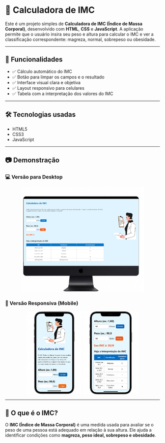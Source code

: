 # 🧮 Calculadora de IMC

Este é um projeto simples de **Calculadora de IMC (Índice de Massa Corporal)**, desenvolvido com **HTML**, **CSS** e **JavaScript**. A aplicação permite que o usuário insira seu peso e altura para calcular o IMC e ver a classificação correspondente: magreza, normal, sobrepeso ou obesidade.

---

## 🚀 Funcionalidades

- ✅ Cálculo automático do IMC
- ✅ Botão para limpar os campos e o resultado
- ✅ Interface visual clara e objetiva
- ✅ Layout responsivo para celulares
- ✅ Tabela com a interpretação dos valores do IMC

---

## 🛠️ Tecnologias usadas

- HTML5  
- CSS3  
- JavaScript   

---

## 📷 Demonstração

### 💻 Versão para Desktop

<p align="center">
  <img src="./assets/calc-imc-pc.png" alt="Versão Desktop do site" width="400">
</p>

### 📱 Versão Responsiva (Mobile)

<p align="center">
  <img src="./assets/imc-responsivo1.png" alt="Versão mobile 1" width="180">
  <img src="./assets/imc-responsivo2.png" alt="Versão mobile 2" width="180">
</p>

---

## 🧠 O que é o IMC?

O **IMC (Índice de Massa Corporal)** é uma medida usada para avaliar se o peso de uma pessoa está adequado em relação à sua altura. Ele ajuda a identificar condições como **magreza, peso ideal, sobrepeso e obesidade**.


